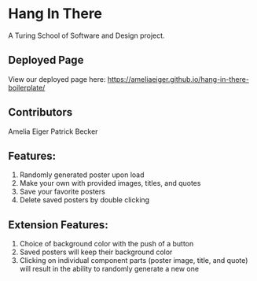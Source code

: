 # Hang In There

A Turing School of Software and Design project.

## Deployed Page 

View our deployed page here: https://ameliaeiger.github.io/hang-in-there-boilerplate/

## Contributors

Amelia Eiger
Patrick Becker

## Features:

1. Randomly generated poster upon load
2. Make your own with provided images, titles, and quotes
3. Save your favorite posters
4. Delete saved posters by double clicking

## Extension Features:

1. Choice of background color with the push of a button
2. Saved posters will keep their background color
3. Clicking on individual component parts (poster image, title, and quote) will result in the ability to randomly generate a new one
